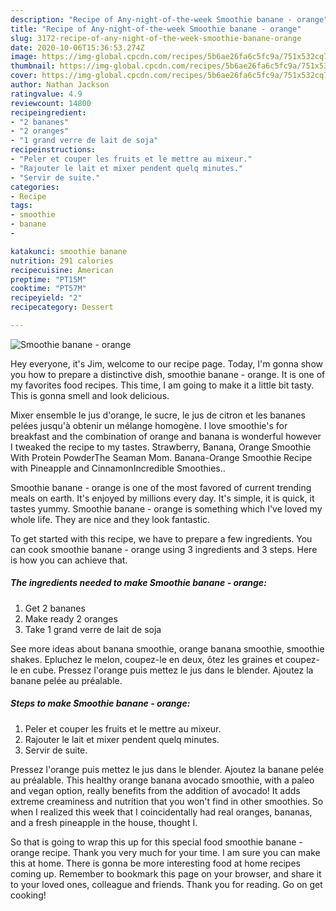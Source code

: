 ```yaml
---
description: "Recipe of Any-night-of-the-week Smoothie banane - orange"
title: "Recipe of Any-night-of-the-week Smoothie banane - orange"
slug: 3172-recipe-of-any-night-of-the-week-smoothie-banane-orange
date: 2020-10-06T15:36:53.274Z
image: https://img-global.cpcdn.com/recipes/5b6ae26fa6c5fc9a/751x532cq70/smoothie-banane-orange-photo-principale-de-la-recette.jpg
thumbnail: https://img-global.cpcdn.com/recipes/5b6ae26fa6c5fc9a/751x532cq70/smoothie-banane-orange-photo-principale-de-la-recette.jpg
cover: https://img-global.cpcdn.com/recipes/5b6ae26fa6c5fc9a/751x532cq70/smoothie-banane-orange-photo-principale-de-la-recette.jpg
author: Nathan Jackson
ratingvalue: 4.9
reviewcount: 14800
recipeingredient:
- "2 bananes"
- "2 oranges"
- "1 grand verre de lait de soja"
recipeinstructions:
- "Peler et couper les fruits et le mettre au mixeur."
- "Rajouter le lait et mixer pendent quelq minutes."
- "Servir de suite."
categories:
- Recipe
tags:
- smoothie
- banane
- 

katakunci: smoothie banane  
nutrition: 291 calories
recipecuisine: American
preptime: "PT15M"
cooktime: "PT57M"
recipeyield: "2"
recipecategory: Dessert

---
```



![Smoothie banane - orange](https://img-global.cpcdn.com/recipes/5b6ae26fa6c5fc9a/751x532cq70/smoothie-banane-orange-photo-principale-de-la-recette.jpg)

Hey everyone, it's Jim, welcome to our recipe page. Today, I'm gonna show you how to prepare a distinctive dish, smoothie banane - orange. It is one of my favorites food recipes. This time, I am going to make it a little bit tasty. This is gonna smell and look delicious.

Mixer ensemble le jus d&#39;orange, le sucre, le jus de citron et les bananes pelées jusqu&#39;à obtenir un mélange homogène. I love smoothie&#39;s for breakfast and the combination of orange and banana is wonderful however I tweaked the recipe to my tastes. Strawberry, Banana, Orange Smoothie With Protein PowderThe Seaman Mom. Banana-Orange Smoothie Recipe with Pineapple and CinnamonIncredible Smoothies..

Smoothie banane - orange is one of the most favored of current trending meals on earth. It's enjoyed by millions every day. It's simple, it is quick, it tastes yummy. Smoothie banane - orange is something which I've loved my whole life. They are nice and they look fantastic.


To get started with this recipe, we have to prepare a few ingredients. You can cook smoothie banane - orange using 3 ingredients and 3 steps. Here is how you can achieve that.

<!--inarticleads1-->

##### The ingredients needed to make Smoothie banane - orange:

1. Get 2 bananes
1. Make ready 2 oranges
1. Take 1 grand verre de lait de soja


See more ideas about banana smoothie, orange banana smoothie, smoothie shakes. Epluchez le melon, coupez-le en deux, ôtez les graines et coupez-le en cube. Pressez l&#39;orange puis mettez le jus dans le blender. Ajoutez la banane pelée au préalable. 

<!--inarticleads2-->

##### Steps to make Smoothie banane - orange:

1. Peler et couper les fruits et le mettre au mixeur.
1. Rajouter le lait et mixer pendent quelq minutes.
1. Servir de suite.


Pressez l&#39;orange puis mettez le jus dans le blender. Ajoutez la banane pelée au préalable. This healthy orange banana avocado smoothie, with a paleo and vegan option, really benefits from the addition of avocado! It adds extreme creaminess and nutrition that you won&#39;t find in other smoothies. So when I realized this week that I coincidentally had real oranges, bananas, and a fresh pineapple in the house, thought I. 

So that is going to wrap this up for this special food smoothie banane - orange recipe. Thank you very much for your time. I am sure you can make this at home. There is gonna be more interesting food at home recipes coming up. Remember to bookmark this page on your browser, and share it to your loved ones, colleague and friends. Thank you for reading. Go on get cooking!
